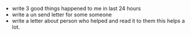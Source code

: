 - write 3 good things happened to me in last 24 hours
- write a un send letter for some someone
- write a letter about person who helped and read it to them this helps a lot.